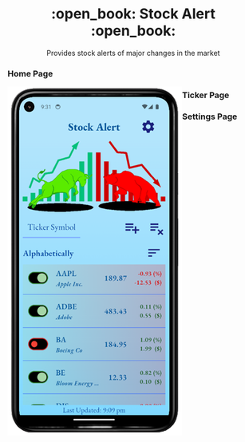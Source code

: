 <h1 align="center" style="font-weight: bold">:open_book: Stock Alert :open_book:</h1>

<div align='center'>

Provides stock alerts of major changes in the market<br>

</div>

<h3>Home Page</h3>

<img src="/project_screenshots/home_light.png" alt="Home page light mode" align="left">

<h3>Ticker Page</h3>


<h3>Settings Page</h3>